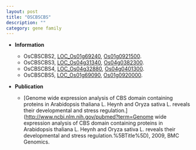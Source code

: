```yaml
---
layout: post
title: "OSCBSCBS"
description: ""
category: gene family
---
```


* **Information**  
    + OsCBSCBS2, [LOC_Os01g69240](http://rice.uga.edu/cgi-bin/ORF_infopage.cgi?orf=LOC_Os01g69240), [Os01g0921500](https://rapdb.dna.affrc.go.jp/locus/?name=Os01g0921500).
    + OsCBSCBS3, [LOC_Os04g31340](http://rice.uga.edu/cgi-bin/ORF_infopage.cgi?orf=LOC_Os04g31340), [Os04g0382300](https://rapdb.dna.affrc.go.jp/locus/?name=Os04g0382300).
    + OsCBSCBS4, [LOC_Os04g32880](http://rice.uga.edu/cgi-bin/ORF_infopage.cgi?orf=LOC_Os04g32880), [Os04g0401300](https://rapdb.dna.affrc.go.jp/locus/?name=Os04g0401300).
    + OsCBSCBS5, [LOC_Os01g69090](http://rice.uga.edu/cgi-bin/ORF_infopage.cgi?orf=LOC_Os01g69090), [Os01g0920000](https://rapdb.dna.affrc.go.jp/locus/?name=Os01g0920000).

* **Publication**  
    + [Genome wide expression analysis of CBS domain containing proteins in Arabidopsis thaliana L. Heynh and Oryza sativa L. reveals their developmental and stress regulation.](http://www.ncbi.nlm.nih.gov/pubmed?term=Genome wide expression analysis of CBS domain containing proteins in Arabidopsis thaliana L. Heynh and Oryza sativa L. reveals their developmental and stress regulation.%5BTitle%5D), 2009, BMC Genomics.


